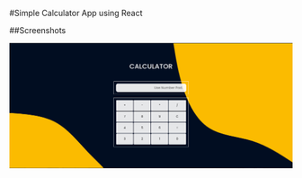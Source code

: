 #Simple Calculator App using React

##Screenshots

![Home Screenshot](./public/Images/screenShot.png "Optional Title")